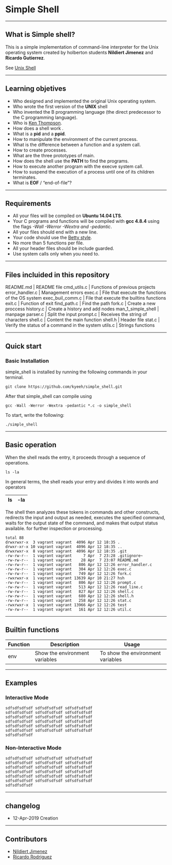 # Simple Shell
----

## What is Simple shell?

This is a simple implementation of  command-line interpreter for the Unix operating system created by holberton students **Nildiert Jimenez** and **Ricardo Gutierrez**. 

See [Unix Shell](https://en.wikipedia.org/wiki/Unix_shell)

----
## Learning objetives
* Who designed and implemented the original Unix operating system.
* Who wrote the first version of the **UNIX** shell
* Who invented the B programming language (the direct predecessor to the C programming language).
* Who is [Ken Thompson](https://github.com/kyeeh/simple_shell).
* How does a shell work .
* What is a **pid** and a **ppid**.
* How to manipulate the environment of the current process.
* What is the difference between a function and a system call.
* How to create processes.
* What are the three prototypes of main.
* How does the shell use the **PATH** to find the programs.
* How to execute another program with the execve system call.
* How to suspend the execution of a process until one of its children terminates.
* What is **EOF** / “end-of-file”?

----
## Requirements

* All your files will be compiled on **Ubuntu 14.04 LTS**.
* Your C programs and functions will be compiled with **gcc 4.8.4** using the flags *-Wall -Werror -Wextra and -pedantic*.
* All your files should end with a new line.
* Your code should use the [Betty style](https://github.com/holbertonschool/Betty/wiki).
* No more than 5 functions per file.
* All your header files should be include guarded.
* Use system calls only when you need to.

----
## Files incluided in this repository

README.md | README file
cmd_utils.c |  Functions of previous projects
error_handler.c | Management errors
exec.c | File that execute the functions of the OS system
exec_buil_comm.c | File that execute the builtins functions
exit.c | Function of exit
find_path.c | Find the path 
fork.c | Create a new proccess
history.c | Create a history and add nodes
man_1_simple_shell | manpage
parser.c | Split the input
prompt.c | Receives the string of characters
shell.c | Content the main function
shell.h | Header file
stat.c | Verify the status of a command in the system
utils.c | Strings functions

----
## Quick start

### Basic Installation
simple_shell is installed by running the following commands in your terminal.

    git clone https://github.com/kyeeh/simple_shell.git

After that simple_shell can compile using

    gcc -Wall -Werror -Wextra -pedantic *.c -o simple_shell

To start, write the following:

    ./simple_shell

----
## Basic operation
When the shell reads the entry, it proceeds through a sequence of operations.

    ls -la

In general terms, the shell reads your entry and divides it into words and operators

ls | -la
------------ | -------------

The shell then analyzes these tokens in commands and other constructs, redirects the input and output as needed, executes the specified command, waits for the output state of the command, and makes that output status available. for further inspection or processing.

    total 88
    drwxrwxr-x  3 vagrant vagrant  4096 Apr 12 18:35 .
    drwxr-xr-x 10 vagrant vagrant  4096 Apr 12 18:35 ..
    drwxrwxr-x  8 vagrant vagrant  4096 Apr 12 18:35 .git
    -rw-rw-r--  1 vagrant vagrant     7 Apr  7 23:28 .gitignore~
    -rw-rw-r--  1 vagrant vagrant    28 Apr  7 23:07 README.md
    -rw-rw-r--  1 vagrant vagrant   806 Apr 12 12:26 error_handler.c
    -rw-rw-r--  1 vagrant vagrant   304 Apr 12 12:26 exec.c
    -rw-rw-r--  1 vagrant vagrant   749 Apr 12 12:26 fork.c
    -rwxrwxr-x  1 vagrant vagrant 13639 Apr 10 21:27 hsh
    -rw-rw-r--  1 vagrant vagrant   806 Apr 12 12:26 prompt.c
    -rw-rw-r--  1 vagrant vagrant   513 Apr 12 12:26 read_line.c
    -rw-rw-r--  1 vagrant vagrant   827 Apr 12 12:26 shell.c
    -rw-rw-r--  1 vagrant vagrant   680 Apr 12 12:26 shell.h
    -rw-rw-r--  1 vagrant vagrant   258 Apr 12 12:26 stat.c
    -rwxrwxr-x  1 vagrant vagrant 13966 Apr 12 12:26 test
    -rw-rw-r--  1 vagrant vagrant   161 Apr 12 12:26 util.c


----
## Builtin functions
Function | Description | Usage
------------ | ------------- | -------------
env | Show the environment variables |     To show the environment variables

----
## Examples
### Interactive Mode

    sdfsdfsdfsdf sdfsdfsdfsdf sdfsdfsdfsdf 
    sdfsdfsdfsdf sdfsdfsdfsdf sdfsdfsdfsdf 
    sdfsdfsdfsdf sdfsdfsdfsdf sdfsdfsdfsdf 
    sdfsdfsdfsdf sdfsdfsdfsdf sdfsdfsdfsdf 
    sdfsdfsdfsdf sdfsdfsdfsdf sdfsdfsdfsdf 
    sdfsdfsdfsdf sdfsdfsdfsdf sdfsdfsdfsdf 
    sdfsdfsdfsdf 

### Non-Interactive Mode

    sdfsdfsdfsdf sdfsdfsdfsdf sdfsdfsdfsdf 
    sdfsdfsdfsdf sdfsdfsdfsdf sdfsdfsdfsdf 
    sdfsdfsdfsdf sdfsdfsdfsdf sdfsdfsdfsdf 
    sdfsdfsdfsdf sdfsdfsdfsdf sdfsdfsdfsdf 
    sdfsdfsdfsdf sdfsdfsdfsdf sdfsdfsdfsdf 
    sdfsdfsdfsdf sdfsdfsdfsdf sdfsdfsdfsdf 
    sdfsdfsdfsdf 

----
## changelog
* 12-Apr-2019 Creation

----
## Contributors
* [Nildiert Jimenez](https://github.com/nildiert)
* [Ricardo Rodriguez](https://github.com/kyeeh/simple_shell)
